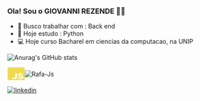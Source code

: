 ### Ola! Sou o GIOVANNI REZENDE 👋🏽
- 🔭 Busco trabalhar com : Back end
- 🌱 Hoje estudo : Python
- 💻 Hoje curso Bacharel em ciencias da computacao, na UNIP 

![Anurag's GitHub stats](https://github-readme-stats.vercel.app/api?username=Giovannirdev&show_icons=true&theme=dark)

<img align="center" alt="Rafa-Js" height="30" width="40" src="https://raw.githubusercontent.com/devicons/devicon/master/icons/javascript/javascript-plain.svg"><img align="center" alt="Rafa-Js" height="30" width="40" src="https://cdn.jsdelivr.net/gh/devicons/devicon/icons/python/python-original.svg" />
                
[![linkedin](https://img.shields.io/badge/LinkedIn-0077B5?style=for-the-badge&logo=linkedin&logoColor=white)](https://www.linkedin.com/in/giovanni-de-frança-rezende/)
